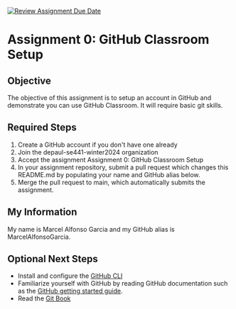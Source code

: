 [![Review Assignment Due Date](https://classroom.github.com/assets/deadline-readme-button-24ddc0f5d75046c5622901739e7c5dd533143b0c8e959d652212380cedb1ea36.svg)](https://classroom.github.com/a/EOOyxsYa)
# Assignment 0: GitHub Classroom Setup

## Objective

The objective of this assignment is to setup an account in
GitHub and demonstrate you can use GitHub Classroom.  It
will require basic git skills.

## Required Steps

1. Create a GitHub account if you don't have one already
2. Join the depaul-se441-winter2024 organization
3. Accept the assignment Assignment 0: GitHub Classroom Setup
4. In your assignment repository, submit a pull request which changes
   this README.md by populating your name and GitHub alias below.
5. Merge the pull request to main, which automatically submits
   the assignment.

## My Information

My name is Marcel Alfonso Garcia and my GitHub alias is MarcelAlfonsoGarcia.

## Optional Next Steps

- Install and configure the [GitHub CLI](https://cli.github.com/)
- Familiarize yourself with GitHub by reading GitHub documentation
  such as the [GitHub getting started guide](https://docs.github.com/en/get-started).
- Read the [Git Book](https://git-scm.com/book/en/v2)
